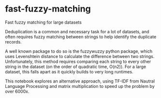 # fast-fuzzy-matching
Fast fuzzy matching for large datasets

Deduplication is a common and necessary task for a lot of datasets, and often requires fuzzy matching between strings to help identify the duplicate records.

A well known package to do so is the fuzzywuzzy python package, which uses Levenshtein distance to calculate the difference between two strings. Unfortunately, this method requires comparing each string to every other string in the dataset (on the order of quadratic time, O(n2)). For a large dataset, this falls apart as it quickly builds to very long runtimes.

This notebook explores an alternative approach, using TF-IDF from Nautral Language Processing and matrix multiplication to speed up the problem by over 6000x.
